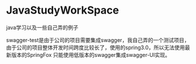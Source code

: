 # JavaStudyWorkSpace
java学习以及一些自己弄的例子


swagger-test是由于公司的项目需要集成swagger，我自己弄的一个测试项目，由于公司的项目整体开发时间跨度比较长了，使用的spring3.0，所以无法使用最新版本的SpringFox
只能使用低版本的swagger集成swagger-UI实现。
